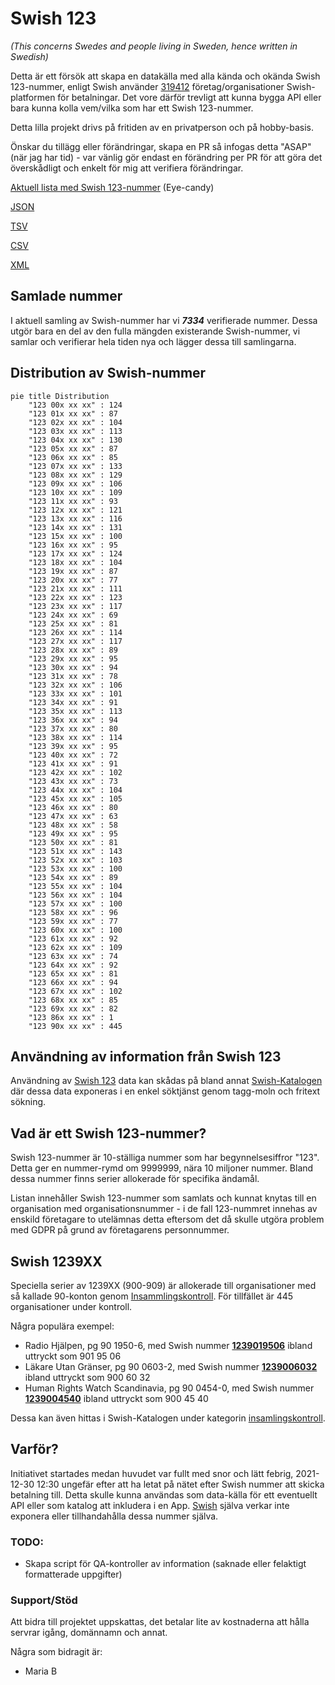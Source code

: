 # Swish 123

*(This concerns Swedes and people living in Sweden, hence written in Swedish)*

Detta är ett försök att skapa en datakälla med alla kända och okända Swish 123-nummer, enligt Swish använder [319412](https://www.swish.nu/about-swish#Swish_in_numbers) företag/organisationer Swish-platformen för betalningar. Det vore därför trevligt att kunna bygga API eller bara kunna kolla vem/vilka som har ett Swish 123-nummer.

Detta lilla projekt drivs på fritiden av en privatperson och på hobby-basis.

Önskar du tillägg eller förändringar, skapa en PR så infogas detta "ASAP" (när jag har tid) - var vänlig gör endast en förändring per PR för att göra det överskådligt och enkelt för mig att verifiera förändringar.



[Aktuell lista med Swish 123-nummer](https://github.com/cisene/swish-123/blob/master/swish-123.md) (Eye-candy)

[JSON](https://github.com/cisene/swish-123/blob/master/json/swish-123-datasource.json)

[TSV](https://github.com/cisene/swish-123/blob/master/text/swish-123-datasource.tsv)

[CSV](https://github.com/cisene/swish-123/blob/master/text/swish-123-datasource.csv)

[XML](https://github.com/cisene/swish-123/blob/master/xml-data/swish-123-datasource.xml)



## Samlade nummer

I aktuell samling av Swish-nummer har vi ***7334*** verifierade nummer. Dessa utgör bara en del av den fulla mängden existerande Swish-nummer, vi samlar och verifierar hela tiden nya och lägger dessa till samlingarna.

## Distribution av Swish-nummer

```mermaid
pie title Distribution
    "123 00x xx xx" : 124
    "123 01x xx xx" : 87
    "123 02x xx xx" : 104
    "123 03x xx xx" : 113
    "123 04x xx xx" : 130
    "123 05x xx xx" : 87
    "123 06x xx xx" : 85
    "123 07x xx xx" : 133
    "123 08x xx xx" : 129
    "123 09x xx xx" : 106
    "123 10x xx xx" : 109
    "123 11x xx xx" : 93
    "123 12x xx xx" : 121
    "123 13x xx xx" : 116
    "123 14x xx xx" : 131
    "123 15x xx xx" : 100
    "123 16x xx xx" : 95
    "123 17x xx xx" : 124
    "123 18x xx xx" : 104
    "123 19x xx xx" : 87
    "123 20x xx xx" : 77
    "123 21x xx xx" : 111
    "123 22x xx xx" : 123
    "123 23x xx xx" : 117
    "123 24x xx xx" : 69
    "123 25x xx xx" : 81
    "123 26x xx xx" : 114
    "123 27x xx xx" : 117
    "123 28x xx xx" : 89
    "123 29x xx xx" : 95
    "123 30x xx xx" : 94
    "123 31x xx xx" : 78
    "123 32x xx xx" : 106
    "123 33x xx xx" : 101
    "123 34x xx xx" : 91
    "123 35x xx xx" : 113
    "123 36x xx xx" : 94
    "123 37x xx xx" : 80
    "123 38x xx xx" : 114
    "123 39x xx xx" : 95
    "123 40x xx xx" : 72
    "123 41x xx xx" : 91
    "123 42x xx xx" : 102
    "123 43x xx xx" : 73
    "123 44x xx xx" : 104
    "123 45x xx xx" : 105
    "123 46x xx xx" : 80
    "123 47x xx xx" : 63
    "123 48x xx xx" : 58
    "123 49x xx xx" : 95
    "123 50x xx xx" : 81
    "123 51x xx xx" : 143
    "123 52x xx xx" : 103
    "123 53x xx xx" : 100
    "123 54x xx xx" : 89
    "123 55x xx xx" : 104
    "123 56x xx xx" : 104
    "123 57x xx xx" : 100
    "123 58x xx xx" : 96
    "123 59x xx xx" : 77
    "123 60x xx xx" : 100
    "123 61x xx xx" : 92
    "123 62x xx xx" : 109
    "123 63x xx xx" : 74
    "123 64x xx xx" : 92
    "123 65x xx xx" : 81
    "123 66x xx xx" : 94
    "123 67x xx xx" : 102
    "123 68x xx xx" : 85
    "123 69x xx xx" : 82
    "123 86x xx xx" : 1
    "123 90x xx xx" : 445
```

## Användning av information från Swish 123

Användning av [Swish 123](https://github.com/cisene/swish-123) data kan skådas på bland annat [Swish-Katalogen](https://b19.se/swish-katalogen/) där dessa data exponeras i en enkel söktjänst genom tagg-moln och fritext sökning.



## Vad är ett Swish 123-nummer?

Swish 123-nummer är 10-ställiga nummer som har begynnelsesiffror "123". Detta ger en nummer-rymd om 9999999, nära 10 miljoner nummer. Bland dessa nummer finns serier allokerade för specifika ändamål. 

Listan innehåller Swish 123-nummer som samlats och kunnat knytas till en organisation med organisationsnummer - i de fall 123-nummret innehas av enskild företagare to utelämnas detta eftersom det då skulle utgöra problem med GDPR på grund av företagarens personnummer.



## Swish 1239XX

Speciella serier av 1239XX (900-909) är allokerade till organisationer med så kallade 90-konton genom [Insammlingskontroll](https://www.insamlingskontroll.se/90-konto-organisationer/). För tillfället är 445 organisationer under kontroll.

Några populära exempel:

* Radio Hjälpen, pg 90 1950-6, med Swish nummer **[1239019506](https://b19.se/swish-katalogen/1239019506)** ibland uttryckt som 901 95 06
* Läkare Utan Gränser, pg 90 0603-2, med Swish nummer **[1239006032](https://b19.se/swish-katalogen/1239006032)** ibland uttryckt som 900 60 32
* Human Rights Watch Scandinavia, pg 90 0454-0, med Swish nummer **[1239004540](https://b19.se/swish-katalogen/1239004540)** ibland uttryckt som 900 45 40

Dessa kan även hittas i Swish-Katalogen under kategorin [insamlingskontroll](https://b19.se/swish-katalogen/k/insamlingskontroll).



## Varför?

Initiativet startades medan huvudet var fullt med snor och lätt febrig, 2021-12-30 12:30 ungefär efter att ha letat på nätet efter Swish nummer att skicka betalning till. Detta skulle kunna användas som data-källa för ett eventuellt API eller som katalog att inkludera i en App. [Swish](https://swish.nu/) själva verkar inte exponera eller tillhandahålla dessa nummer själva. 



### TODO:

* Skapa script för QA-kontroller av information (saknade eller felaktigt formatterade uppgifter)


### Support/Stöd

Att bidra till projektet uppskattas, det betalar lite av kostnaderna att hålla servrar igång, domännamn och annat.

Några som bidragit är:
* Maria B

